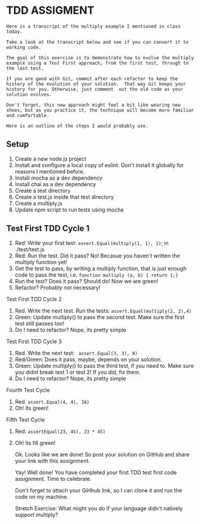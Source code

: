 # TDD ASSIGMENT
    
    Here is a transcript of the multiply example I mentioned in class today. 

    Take a look at the transcript below and see if you can convert it to working code. 

    The goal of this exercise is to demonstrate how to evolve the multiply example using a Test First approach, from the first test, through to the last test. 

    If you are good with Git, commit after each refactor to keep the history of the evolution of your solution.  That way Git keeps your history for you. Otherwise, just comment  out the old code as your solution evolves.

    Don't forget, this new approach might feel a bit like wearing new shoes, but as you practice it, the technique will become more familiar and comfortable.

    Here is an outline of the steps I would probably use.

## Setup

1. Create a new node.js project
2. Install and configure a local copy of eslint.  Don't install it globally for reasons I mentioned before.
3. Install mocha as a dev dependency
4. Install chai as a dev dependency
5. Create a test directory
6. Create a test.js inside that test directory
7. Create a multiply.js
5. Update npm script to run tests using mocha

## Test First TDD Cycle 1

1. Red: Write your first test: `assert.Equal(multiply(1, 1), 1)`; in ./test/test.js
2. Red: Run the test.  Did it pass?  No!  Becasue you haven't written the multiply function yet!
3. Get the test to pass, by writing a multiply function, that is just enough code to pass the test, i.e. ` function multiply (a, b) { return 1;} ` 
4. Run the test?   Does it pass?   Should do!  Now we are green!
5. Refactor?  Probably not necessary!

Test First TDD Cycle 2
1. Red. Write the next test. Run the tests: ` assert.Equal(multiply(2, 2),4) `
2. Green: Update multiply() to pass the second test.  Make sure the first test still passes too!
3. Do I need to refactor?  Nope, its pretty simple

Test First TDD Cycle 3
1. Red. Write the next test: ` assert.Equal(3, 3), 9)`
2. Red/Green:  Does it pass, maybe, depends on your solution.
3. Green: Update multiply() to pass the third test, if you need to.  Make sure you didnt break test 1 or test 2!  If you did, fix them.
4. Do I need to refactor?  Nope, its pretty simple

Fourth Test Cycle
1. Red.  `assert.Equal(4, 4), 16)`
2. Oh!  Its green!

Fifth Test Cycle
1. Red:  `assertEqual(23, 45), 23 * 45)`
2. Oh! Its till green!

    Ok.  Looks like we are done!  So post your solution on GitHub and share your link with this assignment.

    Yay! Well done! You have completed your first TDD test first code assignment.  Time to celebrate.

    Don't forget to attach your GiHhub link, so I can clone it and run the code on my machine.

    Stretch Exercise: What might you do if your language didn't natively support multiply?